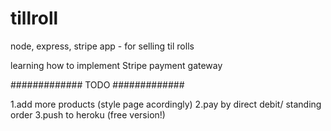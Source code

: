 # tillroll
node, express, stripe app - for selling til rolls

learning how to implement Stripe payment gateway

#############
TODO
#############

1.add more products (style page acordingly) 
2.pay by direct debit/ standing order
3.push to heroku (free version!) 
